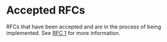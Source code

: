 # Accepted RFCs

RFCs that have been accepted and are in the process of being implemented.
See [RFC 1](../final/0001-rfc-process.md) for more information.

